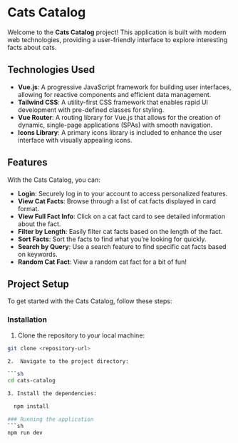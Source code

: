 # Cats Catalog

Welcome to the **Cats Catalog** project! This application is built with modern web technologies, providing a user-friendly interface to explore interesting facts about cats. 

## Technologies Used

- **Vue.js**: A progressive JavaScript framework for building user interfaces, allowing for reactive components and efficient data management.
- **Tailwind CSS**: A utility-first CSS framework that enables rapid UI development with pre-defined classes for styling.
- **Vue Router**: A routing library for Vue.js that allows for the creation of dynamic, single-page applications (SPAs) with smooth navigation.
- **Icons Library**: A primary icons library is included to enhance the user interface with visually appealing icons.

## Features

With the Cats Catalog, you can:

- **Login**: Securely log in to your account to access personalized features.
- **View Cat Facts**: Browse through a list of cat facts displayed in card format.
- **View Full Fact Info**: Click on a cat fact card to see detailed information about the fact.
- **Filter by Length**: Easily filter cat facts based on the length of the fact.
- **Sort Facts**: Sort the facts to find what you’re looking for quickly.
- **Search by Query**: Use a search feature to find specific cat facts based on keywords.
- **Random Cat Fact**: View a random cat fact for a bit of fun!

## Project Setup

To get started with the Cats Catalog, follow these steps:

### Installation

1. Clone the repository to your local machine:

  ```sh
git clone <repository-url>

2.  Navigate to the project directory:

  ```sh
cd cats-catalog

3. Install the dependencies:

    npm install

### Running the application
  ```sh
npm run dev